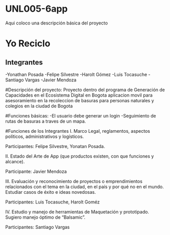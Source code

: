 # UNL005-6app
Aqui coloco una descripción básica del proyecto
# Yo Reciclo
## Integrantes
-Yonathan Posada
-Felipe Silvestre
-Harolt Gómez
-Luis Tocasuche
-Santiago Vargas
-Javier Mendoza

#Descripción del proyecto:
Proyecto dentro del programa de Generación de Capacidades en el Ecosistema Digital en Bogota
aplicacion movil para asesoramiento en la recoleccion de basuras para personas
naturales y colegios en la ciudad de Bogota

#Funciones básicas:
-El usuario debe generar un login
-Seguimiento de rutas de basuras a traves de un mapa.

#Funciones de los Integrantes
I. Marco Legal, reglamentos, aspectos políticos, administrativos y logísticos.

Participantes: Felipe Silvestre, Yonatan Posada.

II. Estado del Arte de App (que productos existen, con que funciones y alcance).

Participante: Javier Mendoza

III. Evaluación y reconocimiento de proyectos o emprendimientos relacionados con el tema en la ciudad, en el país y por qué no en el mundo.   Estudiar casos de éxito e ideas novedosas.

Participantes:  Luis Tocasuche, Harolt Goméz

IV. Estudio y manejo de herramientas de Maquetación y prototipado. Sugiero manejo óptimo de “Balsamic”.

Participantes:  Santiago Vargas
